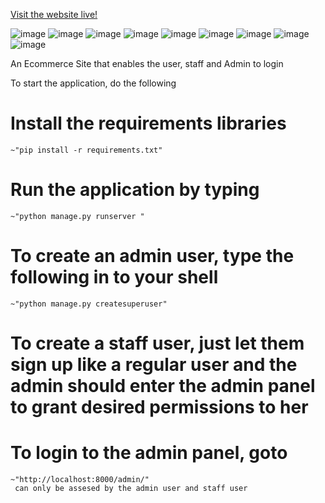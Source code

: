 <a href="https://emerald123.pythonanywhere.com/">Visit the website live!</a>

![image](https://user-images.githubusercontent.com/93847541/233778141-2dfe6db1-3b94-45a4-a308-233bdd6c6a77.png)
![image](https://user-images.githubusercontent.com/93847541/233778183-9a9a1c2c-2ac7-4535-94b0-f5a0d3cfb6d3.png)
![image](https://user-images.githubusercontent.com/93847541/233778241-9f951af5-750e-4a8a-b18c-ee39b043b05d.png)
![image](https://user-images.githubusercontent.com/93847541/233778247-9a6c056b-b71b-423a-a668-3681567652af.png)
![image](https://user-images.githubusercontent.com/93847541/233778421-3bd036ec-56cc-4e43-a58c-a68661b55537.png)
![image](https://user-images.githubusercontent.com/93847541/233778448-4ea6fa37-8485-4305-a8dc-efbf44247ab2.png)
![image](https://user-images.githubusercontent.com/93847541/233778459-4725275b-8344-4de1-923c-a4c55f955157.png)
![image](https://user-images.githubusercontent.com/93847541/233778482-1bc68e94-a610-4e70-ab67-fc634a4a7710.png)
![image](https://user-images.githubusercontent.com/93847541/233778496-1849db53-2651-4e8b-8b2c-2131f0f931f9.png)





An Ecommerce Site that enables the user, staff and Admin to login

To start the application, do the following
# Install the requirements libraries 
    ~"pip install -r requirements.txt" 

# Run the application by typing
    ~"python manage.py runserver "

# To create an admin user, type the following in to your shell
    ~"python manage.py createsuperuser"

# To create a staff user, just let them sign up like a regular user and the admin should enter the admin panel to grant desired permissions to her

# To login to the admin panel, goto
    ~"http://localhost:8000/admin/"      
     can only be assesed by the admin user and staff user
    
